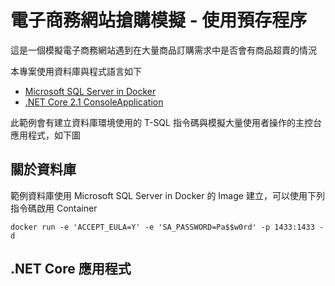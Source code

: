 # 電子商務網站搶購模擬 - 使用預存程序

這是一個模擬電子商務網站遇到在大量商品訂購需求中是否會有商品超賣的情況

本專案使用資料庫與程式語言如下

- [Microsoft SQL Server in Docker](https://hub.docker.com/r/microsoft/mssql-server-linux/)
- [.NET Core 2.1 ConsoleApplication](https://docs.microsoft.com/zh-tw/dotnet/core/)

此範例會有建立資料庫環境使用的 T-SQL 指令碼與模擬大量使用者操作的主控台應用程式，如下圖



## 關於資料庫

範例資料庫使用 Microsoft SQL Server in Docker 的 Image 建立，可以使用下列指令碼啟用 Container

```
docker run -e 'ACCEPT_EULA=Y' -e 'SA_PASSWORD=Pa$$w0rd' -p 1433:1433 -d
```

## .NET Core 應用程式


